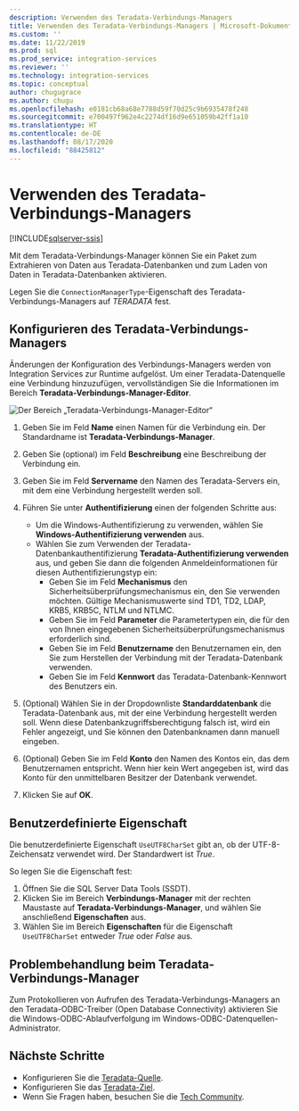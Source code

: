 ```yaml
---
description: Verwenden des Teradata-Verbindungs-Managers
title: Verwenden des Teradata-Verbindungs-Managers | Microsoft-Dokumentation
ms.custom: ''
ms.date: 11/22/2019
ms.prod: sql
ms.prod_service: integration-services
ms.reviewer: ''
ms.technology: integration-services
ms.topic: conceptual
author: chugugrace
ms.author: chugu
ms.openlocfilehash: e0181cb68a68e7788d59f70d25c9b6935478f248
ms.sourcegitcommit: e700497f962e4c2274df16d9e651059b42ff1a10
ms.translationtype: HT
ms.contentlocale: de-DE
ms.lasthandoff: 08/17/2020
ms.locfileid: "88425812"
---
```

# <a name="use-the-teradata-connection-manager"></a>Verwenden des Teradata-Verbindungs-Managers

[!INCLUDE[sqlserver-ssis](../../includes/applies-to-version/sqlserver-ssis.md)]

Mit dem Teradata-Verbindungs-Manager können Sie ein Paket zum Extrahieren von Daten aus Teradata-Datenbanken und zum Laden von Daten in Teradata-Datenbanken aktivieren.

Legen Sie die `ConnectionManagerType`-Eigenschaft des Teradata-Verbindungs-Managers auf *TERADATA* fest.

## <a name="configure-the-teradata-connection-manager"></a>Konfigurieren des Teradata-Verbindungs-Managers

Änderungen der Konfiguration des Verbindungs-Managers werden von Integration Services zur Runtime aufgelöst. Um einer Teradata-Datenquelle eine Verbindung hinzuzufügen, vervollständigen Sie die Informationen im Bereich **Teradata-Verbindungs-Manager-Editor**.

![Der Bereich „Teradata-Verbindungs-Manager-Editor“](media/teradata-connection-manager.png)

1. Geben Sie im Feld **Name** einen Namen für die Verbindung ein. Der Standardname ist **Teradata-Verbindungs-Manager**.

1. Geben Sie (optional) im Feld **Beschreibung** eine Beschreibung der Verbindung ein.

1. Geben Sie im Feld **Servername** den Namen des Teradata-Servers ein, mit dem eine Verbindung hergestellt werden soll.

1. Führen Sie unter **Authentifizierung** einen der folgenden Schritte aus:

   - Um die Windows-Authentifizierung zu verwenden, wählen Sie **Windows-Authentifizierung verwenden** aus.
   - Wählen Sie zum Verwenden der Teradata-Datenbankauthentifizierung **Teradata-Authentifizierung verwenden** aus, und geben Sie dann die folgenden Anmeldeinformationen für diesen Authentifizierungstyp ein:
     - Geben Sie im Feld **Mechanismus** den Sicherheitsüberprüfungsmechanismus ein, den Sie verwenden möchten. Gültige Mechanismuswerte sind TD1, TD2, LDAP, KRB5, KRB5C, NTLM und NTLMC.
     - Geben Sie im Feld **Parameter** die Parametertypen ein, die für den von Ihnen eingegebenen Sicherheitsüberprüfungsmechanismus erforderlich sind.
     - Geben Sie im Feld **Benutzername** den Benutzernamen ein, den Sie zum Herstellen der Verbindung mit der Teradata-Datenbank verwenden.  
     - Geben Sie im Feld **Kennwort** das Teradata-Datenbank-Kennwort des Benutzers ein.

1. (Optional) Wählen Sie in der Dropdownliste **Standarddatenbank** die Teradata-Datenbank aus, mit der eine Verbindung hergestellt werden soll. Wenn diese Datenbankzugriffsberechtigung falsch ist, wird ein Fehler angezeigt, und Sie können den Datenbanknamen dann manuell eingeben.

1. (Optional) Geben Sie im Feld **Konto** den Namen des Kontos ein, das dem Benutzernamen entspricht. Wenn hier kein Wert angegeben ist, wird das Konto für den unmittelbaren Besitzer der Datenbank verwendet.
1. Klicken Sie auf **OK**.

## <a name="custom-property"></a>Benutzerdefinierte Eigenschaft

Die benutzerdefinierte Eigenschaft `UseUTF8CharSet` gibt an, ob der UTF-8-Zeichensatz verwendet wird. Der Standardwert ist *True*.

So legen Sie die Eigenschaft fest:

1. Öffnen Sie die SQL Server Data Tools (SSDT).
1. Klicken Sie im Bereich **Verbindungs-Manager** mit der rechten Maustaste auf **Teradata-Verbindungs-Manager**, und wählen Sie anschließend **Eigenschaften** aus.
1. Wählen Sie im Bereich **Eigenschaften** für die Eigenschaft `UseUTF8CharSet` entweder *True* oder *False* aus.

## <a name="troubleshoot-the-teradata-connection-manager"></a>Problembehandlung beim Teradata-Verbindungs-Manager

Zum Protokollieren von Aufrufen des Teradata-Verbindungs-Managers an den Teradata-ODBC-Treiber (Open Database Connectivity) aktivieren Sie die Windows-ODBC-Ablaufverfolgung im Windows-ODBC-Datenquellen-Administrator.

## <a name="next-steps"></a>Nächste Schritte

- Konfigurieren Sie die [Teradata-Quelle](teradata-source.md).
- Konfigurieren Sie das [Teradata-Ziel](teradata-destination.md).
- Wenn Sie Fragen haben, besuchen Sie die [Tech Community](https://aka.ms/AA5u35j).
